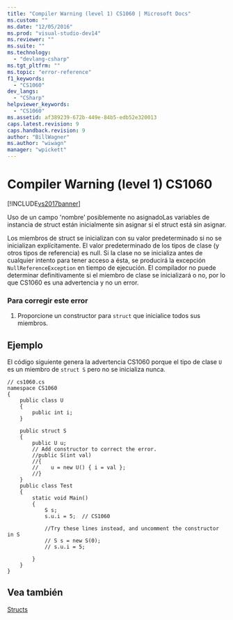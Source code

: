```yaml
---
title: "Compiler Warning (level 1) CS1060 | Microsoft Docs"
ms.custom: ""
ms.date: "12/05/2016"
ms.prod: "visual-studio-dev14"
ms.reviewer: ""
ms.suite: ""
ms.technology: 
  - "devlang-csharp"
ms.tgt_pltfrm: ""
ms.topic: "error-reference"
f1_keywords: 
  - "CS1060"
dev_langs: 
  - "CSharp"
helpviewer_keywords: 
  - "CS1060"
ms.assetid: af389239-672b-449e-84b5-edb52e320013
caps.latest.revision: 9
caps.handback.revision: 9
author: "BillWagner"
ms.author: "wiwagn"
manager: "wpickett"
---
```

# Compiler Warning (level 1) CS1060
[!INCLUDE[vs2017banner](../../../csharp/includes/vs2017banner.md)]

Uso de un campo 'nombre' posiblemente no asignadoLas variables de instancia de struct están inicialmente sin asignar si el struct está sin asignar.  
  
 Los miembros de struct se inicializan con su valor predeterminado si no se inicializan explícitamente.  El valor predeterminado de los tipos de clase \(y otros tipos de referencia\) es null.  Si la clase no se inicializa antes de cualquier intento para tener acceso a ésta, se producirá la excepción `NullReferenceException` en tiempo de ejecución.  El compilador no puede determinar definitivamente si el miembro de clase se inicializará o no, por lo que CS1060 es una advertencia y no un error.  
  
### Para corregir este error  
  
1.  Proporcione un constructor para `struct` que inicialice todos sus miembros.  
  
## Ejemplo  
 El código siguiente genera la advertencia CS1060 porque el tipo de clase `U` es un miembro de `struct S` pero no se inicializa nunca.  
  
```  
// cs1060.cs  
namespace CS1060  
{      
    public class U  
    {  
        public int i;  
    }  
  
    public struct S  
    {  
        public U u;  
        // Add constructor to correct the error.  
        //public S(int val)  
        //{  
        //    u = new U() { i = val };  
        //}  
    }  
    public class Test  
    {  
        static void Main()  
        {  
            S s;  
            s.u.i = 5;  // CS1060  
  
            //Try these lines instead, and uncomment the constructor in S  
            // S s = new S(0);  
            // s.u.i = 5;  
  
        }  
    }    
}  
```  
  
## Vea también  
 [Structs](../../../csharp/programming-guide/classes-and-structs/structs.md)